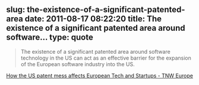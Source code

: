 slug: the-existence-of-a-significant-patented-area
date: 2011-08-17 08:22:20
title: The existence of a significant patented area around software...
type: quote
---

> The existence of a significant patented area around software technology in the US can act as an effective barrier for the expansion of the European software industry into the US.

[How the US patent mess affects European Tech and Startups - TNW Europe](http://thenextweb.com/eu/2011/08/13/how-the-us-patent-mess-affects-european-tech-and-startups/)
